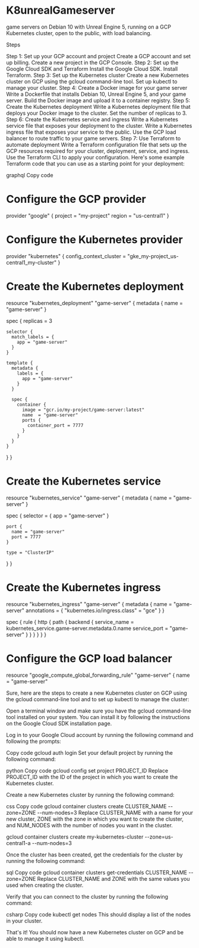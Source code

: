 # K8unrealGameserver

game servers on Debian 10 with Unreal Engine 5, running on a GCP Kubernetes cluster, open to the public, with load balancing.

Steps

Step 1: Set up your GCP account and project
Create a GCP account and set up billing.
Create a new project in the GCP Console.
Step 2: Set up the Google Cloud SDK and Terraform
Install the Google Cloud SDK.
Install Terraform.
Step 3: Set up the Kubernetes cluster
Create a new Kubernetes cluster on GCP using the gcloud command-line tool.
Set up kubectl to manage your cluster.
Step 4: Create a Docker image for your game server
Write a Dockerfile that installs Debian 10, Unreal Engine 5, and your game server.
Build the Docker image and upload it to a container registry.
Step 5: Create the Kubernetes deployment
Write a Kubernetes deployment file that deploys your Docker image to the cluster.
Set the number of replicas to 3.
Step 6: Create the Kubernetes service and ingress
Write a Kubernetes service file that exposes your deployment to the cluster.
Write a Kubernetes ingress file that exposes your service to the public.
Use the GCP load balancer to route traffic to your game servers.
Step 7: Use Terraform to automate deployment
Write a Terraform configuration file that sets up the GCP resources required for your cluster, deployment, service, and ingress.
Use the Terraform CLI to apply your configuration.
Here's some example Terraform code that you can use as a starting point for your deployment:

graphql
Copy code
# Configure the GCP provider
provider "google" {
  project = "my-project"
  region  = "us-central1"
}

# Configure the Kubernetes provider
provider "kubernetes" {
  config_context_cluster = "gke_my-project_us-central1_my-cluster"
}

# Create the Kubernetes deployment
resource "kubernetes_deployment" "game-server" {
  metadata {
    name = "game-server"
  }

  spec {
    replicas = 3

    selector {
      match_labels = {
        app = "game-server"
      }
    }

    template {
      metadata {
        labels = {
          app = "game-server"
        }
      }

      spec {
        container {
          image = "gcr.io/my-project/game-server:latest"
          name  = "game-server"
          ports {
            container_port = 7777
          }
        }
      }
    }
  }
}

# Create the Kubernetes service
resource "kubernetes_service" "game-server" {
  metadata {
    name = "game-server"
  }

  spec {
    selector = {
      app = "game-server"
    }

    port {
      name = "game-server"
      port = 7777
    }

    type = "ClusterIP"
  }
}

# Create the Kubernetes ingress
resource "kubernetes_ingress" "game-server" {
  metadata {
    name = "game-server"
    annotations = {
      "kubernetes.io/ingress.class" = "gce"
    }
  }

  spec {
    rule {
      http {
        path {
          backend {
            service_name = kubernetes_service.game-server.metadata.0.name
            service_port = "game-server"
          }
        }
      }
    }
  }
}

# Configure the GCP load balancer
resource "google_compute_global_forwarding_rule" "game-server" {
  name       = "game-server"
 



Sure, here are the steps to create a new Kubernetes cluster on GCP using the gcloud command-line tool and to set up kubectl to manage the cluster:

Open a terminal window and make sure you have the gcloud command-line tool installed on your system. You can install it by following the instructions on the Google Cloud SDK installation page.

Log in to your Google Cloud account by running the following command and following the prompts:

Copy code
gcloud auth login
Set your default project by running the following command:

python
Copy code
gcloud config set project PROJECT_ID
Replace PROJECT_ID with the ID of the project in which you want to create the Kubernetes cluster.

Create a new Kubernetes cluster by running the following command:

css
Copy code
gcloud container clusters create CLUSTER_NAME --zone=ZONE --num-nodes=3
Replace CLUSTER_NAME with a name for your new cluster, ZONE with the zone in which you want to create the cluster, and NUM_NODES with the number of nodes you want in the cluster.

gcloud container clusters create my-kubernetes-cluster --zone=us-central1-a --num-nodes=3


Once the cluster has been created, get the credentials for the cluster by running the following command:

sql
Copy code
gcloud container clusters get-credentials CLUSTER_NAME --zone=ZONE
Replace CLUSTER_NAME and ZONE with the same values you used when creating the cluster.

Verify that you can connect to the cluster by running the following command:

csharp
Copy code
kubectl get nodes
This should display a list of the nodes in your cluster.

That's it! You should now have a new Kubernetes cluster on GCP and be able to manage it using kubectl.
